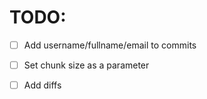 # TODO:
- [ ] Add username/fullname/email to commits
- [ ] Set chunk size as a parameter
- [ ] Add diffs

